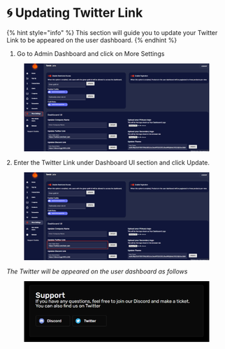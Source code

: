 # 🌀 Updating Twitter Link

{% hint style="info" %}
This section will guide you to update your Twitter Link to be appeared on the user dashboard.
{% endhint %}

1. Go to Admin Dashboard and click on More Settings

<figure><img src="../../.gitbook/assets/1 (18).png" alt=""><figcaption></figcaption></figure>

2\. Enter the Twitter Link under Dashboard UI section and click Update.

<figure><img src="../../.gitbook/assets/2 (16).png" alt=""><figcaption></figcaption></figure>



_The Twitter will be appeared on the user dashboard as follows_

<figure><img src="../../.gitbook/assets/3 (12).png" alt=""><figcaption></figcaption></figure>
